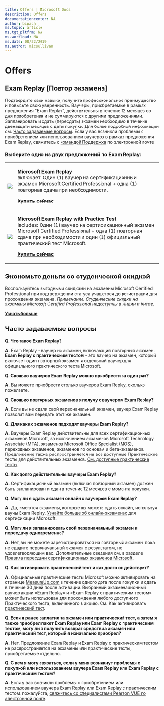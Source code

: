 ```yaml
---
title: Offers | Microsoft Docs
description: Offers 
documentationcenter: NA 
author: bipach
ms.topic: article
ms.tgt_pltfrm: NA
ms.workload: NA
ms.date: 08/22/2019
ms.author: micsullivan
---
```

# Offers

## Exam Replay [Повтор экзамена]

Подтвердите свои навыки, получите профессиональное преимущество и повысьте свою уверенность. Ваучеры, приобретаемые в рамках предложения "Exam Replay", действительны в течение 12 месяцев со дня приобретения и не суммируются с другими предложениями. Запланировать и сдать (пересдать) экзамен необходимо в течение двенадцати месяцев с даты покупки. Для более подробной информации см. [Часто задаваемые вопросы](#frequently-asked-questions). Если у вас возникли проблемы с приобретением или использованием ваучеров в рамках предложения Exam Replay, свяжитесь с [командой Поддержка](mailto:mindhub@pearson.com) по электронной почте

### Выберите одно из двух предложений по Exam Replay:

<div>
    <table border="0">
        <tr>
            <td>
                <img src="images/exam-replay-thumbnail.png">
            </td>
            <td>                
                <p><strong>Microsoft Exam Replay</strong><br/>включает: Один (1) ваучер на сертификационный экзамен Microsoft Certified Professional + одна (1) повторная сдача при необходимости.</p>
                <p><a href="https://us.mindhub.com/p/Microsoft-Exam-Replay?utm_source=msftmarketing&utm_medium=msft_offers&utm_campaign=ExamReplayFY20&utm_term=ERFY20&utm_content=weblink3"><strong>Купить сейчас</strong></a></p>
            </td>
        </tr>
        <tr>
            <td>
                <img src="images/exam-replay-with-practice-test-thumbnail.png">
            </td>
            <td>
               <p><strong>Microsoft Exam Replay with Practice Test</strong><br/>Includes: Один (1) ваучер на сертификационный экзамен Microsoft Certified Professional + одна (1) повторная сдача при необходимости и один (1) официальный практический тест Microsoft.</p>
               <p><a href="https://us.mindhub.com/p/Microsoft-Exam-Replay-PT?utm_source=msftmarketing&utm_medium=msft_offers&utm_campaign=ExamReplayFY20&utm_term=ERFY20&utm_content=weblink"><strong>Купить сейчас</strong></a></p>
            </td>
        </tr>
    </table>
</div>


## Экономьте деньги со студенческой скидкой
Воспользуйтесь выгодными скидками на экзамены Microsoft Certified Professional при подтверждении статуса учащегося до регистрации для прохождения экзамена. *Примечание. Студенческие скидки на экзамены Microsoft Certified Professional недоступны в Индии и Китае.*

[**Узнать больше**](/learn/certifications/certification-exam-policies)

## Часто задаваемые вопросы

**Q. Что такое Exam Replay?**

**A.** Exam Replay - ваучер на экзамен, включающий повторный экзамен. **Exam Replay с практическим тестом** - это ваучер на экзамен, который включает один повторный экзамен и отдельный ваучер для официального практического теста Microsoft.

**Q. Сколько ваучеров Exam Replay можно приобрести за один раз?**

**A.** Вы можете приобрести столько ваучеров Exam Replay, сколько пожелаете.

**Q. Сколько повторных экзаменов я получу с ваучером Exam Replay?**

**A.** Если вы не сдали свой первоначальный экзамен, ваучер Exam Replay позволит вам передать этот же экзамен.

**Q. Для каких экзаменов подходят ваучеры Exam Replay?**

**A.** Ваучеры Exam Replay действительны для всех сертификационных экзаменов Microsoft, за исключением экзаменов Microsoft Technology Associate (MTA), экзаменов Microsoft Office Specialist (MOS), переходных экзаменов, экзаменов по основам и бета-экзаменов. Предложение также распространяется на все доступные Практические тесты для действительных экзаменов. [См. доступные практические тесты](https://us.mindhub.com/microsoft-practice-tests).

**Q. Как долго действительны ваучеры Exam Replay?**

**A.** Сертификационный экзамен (включая повторный экзамен) должен быть запланирован и сдан в течение 12 месяцев с момента покупки.

**Q. Могу ли я сдать экзамен онлайн с ваучером Exam Replay?**

**A.** Да, имеются экзамены, которые вы можете сдать онлайн, используя ваучы Exam Replay. [Узнайте больше об онлайн-экзаменах](/learn/certifications/online-exams) для сертификации Microsoft.

**Q. Могу ли я запланировать свой первоначальный экзамен и пересдачу одновременно?**

**A.** Нет, вы не можете зарегистрироваться на повторный экзамен, пока не сдадите первоначальный экзамен с результатом, не удовлетворяющим вас. Дополнительные сведения см. в разделе [Правила пересдачи сертификационных экзаменов Microsoft](/learn/certifications/certification-exam-policies#exam-retake-policy).

**Q. Как активировать практический тест и как долго он действует?**

**A.** Официальные практические тесты Microsoft можно активировать на странице [MeasureUp.com](https://www.measureup.com/) в течение одного дога после покупки и сдать в течение 30 дней после активации. Выбранный экзаменационный ваучер акции «Exam Replay» и «Exam Replay с практическим тестом» может быть использован для прохождения любого доступного Практического теста, включенного в акцию. См. [Как активировать практический тест](https://home.pearsonvue.com/microsoft/practicetests).

**Q. Если я ранее заплатил за экзамен или практический тест, а затем я также приобрел пакет Exam Replay или Exam Replay с практическим тестом, могу ли я получить возврат средств за экзамен или практический тест, который я изначально приобрел?**

**A.** Нет. Предложение Exam Replay и Exam Replay с практическим тестом не распространяется на экзамены или практические тесты, приобретаемые отдельно.

**Q. С кем я могу связаться, если у меня возникнут проблемы с покупкой или использованием ваучера Exam Replay или Exam Replay с практическим тестом?**

**A.** Если у вас возникли проблемы с приобретением или использованием ваучера Exam Replay или Exam Replay с практическим тестом, пожалуйста, [свяжитесь со специалистами Pearson VUE по электронной почте](mailto:mindhub@pearson.com).



